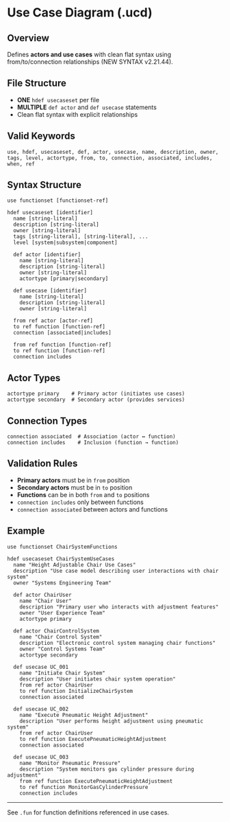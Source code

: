 # Use Case Diagram (.ucd)

## Overview
Defines **actors and use cases** with clean flat syntax using from/to/connection relationships (NEW SYNTAX v2.21.44).

## File Structure
- **ONE** `hdef usecaseset` per file
- **MULTIPLE** `def actor` and `def usecase` statements
- Clean flat syntax with explicit relationships

## Valid Keywords
```
use, hdef, usecaseset, def, actor, usecase, name, description, owner, 
tags, level, actortype, from, to, connection, associated, includes, when, ref
```

## Syntax Structure
```
use functionset [functionset-ref]

hdef usecaseset [identifier]
  name [string-literal]
  description [string-literal]
  owner [string-literal]
  tags [string-literal], [string-literal], ...
  level [system|subsystem|component]

  def actor [identifier]
    name [string-literal]
    description [string-literal]
    owner [string-literal]
    actortype [primary|secondary]
    
  def usecase [identifier]
    name [string-literal]
    description [string-literal]
    owner [string-literal]
    
  from ref actor [actor-ref]
  to ref function [function-ref]
  connection [associated|includes]
  
  from ref function [function-ref]
  to ref function [function-ref]
  connection includes
```

## Actor Types
```
actortype primary    # Primary actor (initiates use cases)
actortype secondary  # Secondary actor (provides services)
```

## Connection Types
```
connection associated  # Association (actor ↔ function)
connection includes    # Inclusion (function → function)
```

## Validation Rules
- **Primary actors** must be in `from` position
- **Secondary actors** must be in `to` position
- **Functions** can be in both `from` and `to` positions
- `connection includes` only between functions
- `connection associated` between actors and functions

## Example
```sylang
use functionset ChairSystemFunctions

hdef usecaseset ChairSystemUseCases
  name "Height Adjustable Chair Use Cases"
  description "Use case model describing user interactions with chair system"
  owner "Systems Engineering Team"

  def actor ChairUser
    name "Chair User"
    description "Primary user who interacts with adjustment features"
    owner "User Experience Team"
    actortype primary

  def actor ChairControlSystem
    name "Chair Control System"
    description "Electronic control system managing chair functions"
    owner "Control Systems Team"
    actortype secondary

  def usecase UC_001
    name "Initiate Chair System"
    description "User initiates chair system operation"
    from ref actor ChairUser
    to ref function InitializeChairSystem
    connection associated

  def usecase UC_002
    name "Execute Pneumatic Height Adjustment"
    description "User performs height adjustment using pneumatic system"
    from ref actor ChairUser
    to ref function ExecutePneumaticHeightAdjustment
    connection associated

  def usecase UC_003
    name "Monitor Pneumatic Pressure"
    description "System monitors gas cylinder pressure during adjustment"
    from ref function ExecutePneumaticHeightAdjustment
    to ref function MonitorGasCylinderPressure
    connection includes
```

---
See `.fun` for function definitions referenced in use cases.


